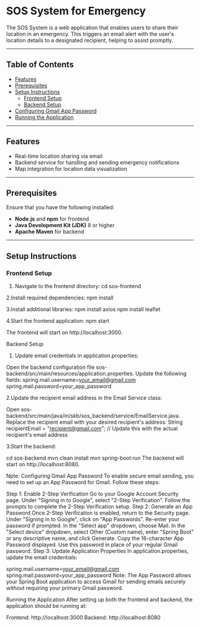 # SOS System for Emergency

The SOS System is a web application that enables users to share their location in an emergency. This triggers an email alert with the user's location details to a designated recipient, helping to assist promptly.

--------------------

## Table of Contents

- [Features](#features)
- [Prerequisites](#prerequisites)
- [Setup Instructions](#setup-instructions)
  - [Frontend Setup](#frontend-setup)
  - [Backend Setup](#backend-setup)
- [Configuring Gmail App Password](#configuring-gmail-app-password)
- [Running the Application](#running-the-application)

----------------------

## Features

- Real-time location sharing via email
- Backend service for handling and sending emergency notifications
- Map integration for location data visualization

---------------------

## Prerequisites

Ensure that you have the following installed:

- **Node.js** and **npm** for frontend
- **Java Development Kit (JDK)** 8 or higher
- **Apache Maven** for backend

---------------------

## Setup Instructions

### Frontend Setup

1. Navigate to the frontend directory:
   cd sos-frontend
   
2.Install required dependencies:
  npm install

3.Install additional libraries:
npm install axios
npm install leaflet

4.Start the frontend application:
npm start

The frontend will start on http://localhost:3000.

Backend Setup
1. Update email credentials in application.properties:

Open the backend configuration file sos-backend/src/main/resources/application.properties.
Update the following fields:
spring.mail.username=your_email@gmail.com
spring.mail.password=your_app_password

2.Update the recipient email address in the Email Service class:

Open sos-backend/src/main/java/in/skb/sos_backend/service/EmailService.java.
Replace the recipient email with your desired recipient's address:
String recipientEmail = "recipient@gmail.com"; // Update this with the actual recipient's email address

3.Start the backend:

cd sos-backend
mvn clean install
mvn spring-boot:run
The backend will start on http://localhost:8080.

Npte: Configuring Gmail App Password
To enable secure email sending, you need to set up an App Password for Gmail. Follow these steps:

Step 1: Enable 2-Step Verification
Go to your Google Account Security page.
Under "Signing in to Google", select "2-Step Verification".
Follow the prompts to complete the 2-Step Verification setup.
Step 2: Generate an App Password
Once 2-Step Verification is enabled, return to the Security page.
Under "Signing in to Google", click on "App Passwords".
Re-enter your password if prompted.
In the "Select app" dropdown, choose Mail.
In the "Select device" dropdown, select Other (Custom name), enter "Spring Boot" or any descriptive name, and click Generate.
Copy the 16-character App Password displayed. Use this password in place of your regular Gmail password.
Step 3: Update Application Properties
In application.properties, update the email credentials:


spring.mail.username=your_email@gmail.com
spring.mail.password=your_app_password
Note: The App Password allows your Spring Boot application to access Gmail for sending emails securely without requiring your primary Gmail password.

Running the Application
After setting up both the frontend and backend, the application should be running at:

Frontend: http://localhost:3000
Backend: http://localhost:8080
